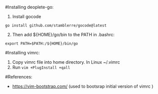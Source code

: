 #Installing deoplete-go:

1) Install gocode 
```
go install github.com/stamblerre/gocode@latest
```

2) Then add ${HOME}/go/bin to the PATH in .bashrc:
``` 
export PATH=$PATH:/${HOME}/bin/go
```

#Installing vimrc: 
1) Copy vimrc file into home directory.  In Linux ~/.vimrc 
2) Run  `vim +PlugInstall +qall`

#References:
- https://vim-bootstrap.com/ (used to bootsrap initial version of vimrc )
